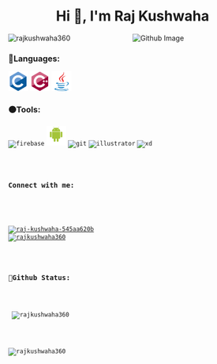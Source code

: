 <h1 align="center">Hi 👋, I'm Raj Kushwaha</h1>
<img src="https://komarev.com/ghpvc/?username=rajkushwaha360&label=Profile%20views&color=0e75b6&style=flat" alt="rajkushwaha360" />
<img width="50%" align="right" alt="Github Image" src="https://raw.githubusercontent.com/onimur/.github/master/.resources/git-header.svg" />


<h3 align="left">🔴Languages:</h3>
<p align="left">
<code><img src="https://raw.githubusercontent.com/devicons/devicon/master/icons/c/c-original.svg" alt="c" width="40" height="40"/></code>
<code><img src="https://raw.githubusercontent.com/devicons/devicon/master/icons/cplusplus/cplusplus-original.svg" alt="cplusplus" width="40" height="40"/></code>
<code><img src="https://raw.githubusercontent.com/devicons/devicon/master/icons/java/java-original.svg" alt="java" width="40" height="40"/></code>
</p>

<h3 align="left">🟠Tools:</h3>
<p align="left">
<code><img src="https://www.vectorlogo.zone/logos/firebase/firebase-icon.svg" alt="firebase" width="40" height="40"/></code>
<code><img src="https://raw.githubusercontent.com/devicons/devicon/master/icons/android/android-original-wordmark.svg" alt="android" width="40" height="40"/></code>
<code><img src="https://www.vectorlogo.zone/logos/git-scm/git-scm-icon.svg" alt="git" width="40" height="40"/></code>
<code><img src="https://www.vectorlogo.zone/logos/adobe_illustrator/adobe_illustrator-icon.svg" alt="illustrator" width="40" height="40"/></code>
<code><img src="https://cdn.worldvectorlogo.com/logos/adobe-xd.svg" alt="xd" width="40" height="40"/>
</p>
  
  
<h3 align="left">Connect with me:</h3>

<p align="left">
<a href="https://linkedin.com/in/raj-kushwaha-545aa620b" target="blank"><img align="center" src="https://raw.githubusercontent.com/rahuldkjain/github-profile-readme-generator/master/src/images/icons/Social/linked-in-alt.svg" alt="raj-kushwaha-545aa620b" height="30" width="40" /></a>
<a href="https://www.codechef.com/users/rajkushwaha360" target="blank"><img align="center" src="https://cdn.jsdelivr.net/npm/simple-icons@3.1.0/icons/codechef.svg" alt="rajkushwaha360" height="30" width="40" /></a>
</p>


<h3 align="left">🔵Github Status:</h3>

<p>&nbsp;<img align="center" src="https://github-readme-stats.vercel.app/api?username=rajkushwaha360&show_icons=true&locale=en" alt="rajkushwaha360" /></p>

<p><img align="center" src="https://github-readme-streak-stats.herokuapp.com/?user=rajkushwaha360&" alt="rajkushwaha360" /></p>
